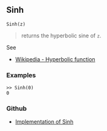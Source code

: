## Sinh

```
Sinh(z)
```

> returns the hyperbolic sine of `z`.
 
See
* [Wikipedia - Hyperbolic function](https://en.wikipedia.org/wiki/Hyperbolic_function)
 
### Examples

```
>> Sinh(0)
0
```

### Github

* [Implementation of Sinh](https://github.com/axkr/symja_android_library/blob/master/symja_android_library/matheclipse-core/src/main/java/org/matheclipse/core/builtin/ExpTrigsFunctions.java#L3045) 
